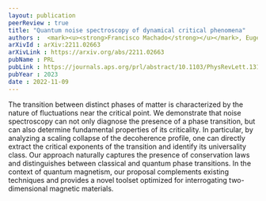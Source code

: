 ```yaml
---
layout: publication
peerReview : true
title: "Quantum noise spectroscopy of dynamical critical phenomena"
authors :  <mark><u><strong>Francisco Machado</strong></u></mark>, Eugene A. Demler, Norman Y. Yao, Shubhayu Chatterjee
arXivId : arXiv:2211.02663
arXivLink : https://arxiv.org/abs/2211.02663
pubName : PRL
pubLink : https://journals.aps.org/prl/abstract/10.1103/PhysRevLett.131.070801
pubYear : 2023
date : 2022-11-09
---
```

       
The transition between distinct phases of matter is characterized by the nature of fluctuations near the critical point. We demonstrate that noise spectroscopy can not only diagnose the presence of a phase transition, but can also determine fundamental properties of its criticality. In particular, by analyzing a scaling collapse of the decoherence profile, one can directly extract the critical exponents of the transition and identify its universality class. Our approach naturally captures the presence of conservation laws and distinguishes between classical and quantum phase transitions. In the context of quantum magnetism, our proposal complements existing techniques and provides a novel toolset optimized for interrogating two-dimensional magnetic materials. 
